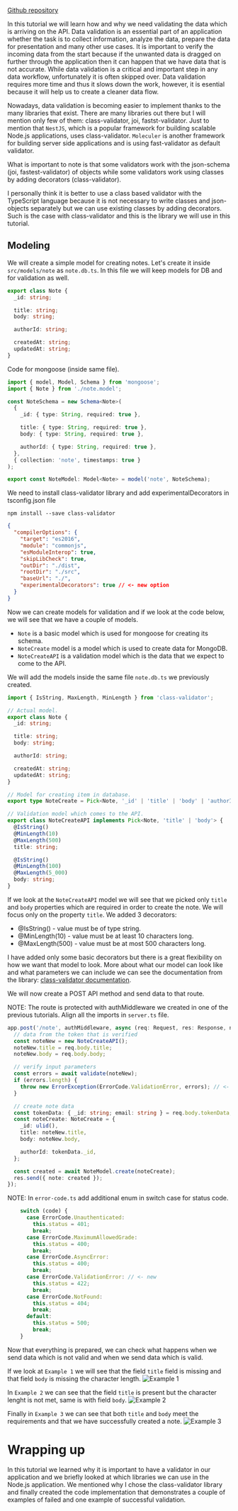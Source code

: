 [Github repository](https://github.com/nisicadmir/nodejs-typescript)

In this tutorial we will learn how and why we need validating the data which is arriving on the API. Data validation is an essential part of an application whether the task is to collect information, analyze the data, prepare the data for presentation and many other use cases. It is important to verify the incoming data from the start because if the unwanted data is dragged on further through the application then it can happen that we have data that is not accurate.
While data validation is a critical and important step in any data workflow, unfortunately it is often skipped over. Data validation requires more time and thus it slows down the work, however, it is esential because it will help us to create a cleaner data flow.

Nowadays, data validation is becoming easier to implement thanks to the many libraries that exist. There are many libraries out there but I will mention only few of them: class-validator, joi, fastst-validator.
Just to mention that `NestJS`, which is a popular framework for building scalable Node.js applications, uses class-validator. `Moleculer` is another framework for building server side applications and is using fast-validator as default validator.

What is important to note is that some validators work with the json-schema (joi, fastest-validator) of objects while some validators work using classes by adding decorators (class-validator).

I personally think it is better to use a class based validator with the TypeScript language because it is not necessary to write classes and json-objects separately but we can use existing classes by adding decorators. Such is the case with class-validator and this is the library we will use in this tutorial.

## Modeling

We will create a simple model for creating notes. Let's create it inside `src/models/note` as `note.db.ts`. In this file we will keep models for DB and for validation as well.
```typescript
export class Note {
  _id: string;

  title: string;
  body: string;

  authorId: string;

  createdAt: string;
  updatedAt: string;
}
```

Code for mongoose (inside same file).
```typescript
import { model, Model, Schema } from 'mongoose';
import { Note } from './note.model';

const NoteSchema = new Schema<Note>(
  {
    _id: { type: String, required: true },

    title: { type: String, required: true },
    body: { type: String, required: true },

    authorId: { type: String, required: true },
  },
  { collection: 'note', timestamps: true }
);

export const NoteModel: Model<Note> = model('note', NoteSchema);
```

We need to install class-validator library and add experimentalDecorators in tsconfig.json file
```
npm install --save class-validator
```

```json
{
  "compilerOptions": {
    "target": "es2016",
    "module": "commonjs",
    "esModuleInterop": true,
    "skipLibCheck": true,
    "outDir": "./dist",
    "rootDir": "./src",
    "baseUrl": "./",
    "experimentalDecorators": true // <- new option
  }
}
```

Now we can create models for validation and if we look at the code below, we will see that we have a couple of models.
- `Note` is a basic model which is used for mongoose for creating its schema.
- `NoteCreate` model is a model which is used to create data for MongoDB.
- `NoteCreateAPI` is a validation model which is the data that we expect to come to the API.

We will add the models inside the same file `note.db.ts` we previously created.

```typescript
import { IsString, MaxLength, MinLength } from 'class-validator';

// Actual model.
export class Note {
  _id: string;

  title: string;
  body: string;

  authorId: string;

  createdAt: string;
  updatedAt: string;
}

// Model for creating item in database.
export type NoteCreate = Pick<Note, '_id' | 'title' | 'body' | 'authorId'>;

// Validation model which comes to the API.
export class NoteCreateAPI implements Pick<Note, 'title' | 'body'> {
  @IsString()
  @MinLength(10)
  @MaxLength(500)
  title: string;

  @IsString()
  @MinLength(100)
  @MaxLength(5_000)
  body: string;
}
```

If we look at the `NoteCreateAPI` model we will see that we picked only `title` and `body` properties which are required in order to create the note. We will focus only on the property `title`. We added 3 decorators:
- @IsString() - value must be of type string.
- @MinLength(10) - value must be at least 10 characters long.
- @MaxLength(500) - value must be at most 500 characters long.

I have added only some basic decorators but there is a great flexibility on how we want that model to look. More about what our model can look like and what parameters we can include we can see the documentation from the library: [class-validator documentation](https://www.npmjs.com/package/class-validator).

We will now create a POST API method and send data to that route.

NOTE: The route is protected with authMiddleware we created in one of the previous tutorials. Align all the imports in `server.ts` file.

```typescript
app.post('/note', authMiddleware, async (req: Request, res: Response, next: NextFunction) => {
  // data from the token that is verified
  const noteNew = new NoteCreateAPI();
  noteNew.title = req.body.title;
  noteNew.body = req.body.body;

  // verify input parameters
  const errors = await validate(noteNew);
  if (errors.length) {
    throw new ErrorException(ErrorCode.ValidationError, errors); // <- new ErrorCode enum
  }

  // create note data
  const tokenData: { _id: string; email: string } = req.body.tokenData;
  const noteCreate: NoteCreate = {
    _id: ulid(),
    title: noteNew.title,
    body: noteNew.body,

    authorId: tokenData._id,
  };

  const created = await NoteModel.create(noteCreate);
  res.send({ note: created });
});
```
NOTE: In `error-code.ts` add additional enum in switch case for status code.
```typescript
    switch (code) {
      case ErrorCode.Unauthenticated:
        this.status = 401;
        break;
      case ErrorCode.MaximumAllowedGrade:
        this.status = 400;
        break;
      case ErrorCode.AsyncError:
        this.status = 400;
        break;
      case ErrorCode.ValidationError: // <- new
        this.status = 422;
        break;
      case ErrorCode.NotFound:
        this.status = 404;
        break;
      default:
        this.status = 500;
        break;
    }
```

Now that everything is prepared, we can check what happens when we send data which is not valid and when we send data which is valid.

If we look at `Example 1` we will see that the field `title` field is missing and that field `body` is missing the character length.
![Example 1](https://raw.githubusercontent.com/nisicadmir/nodejs-typescript/master/tutorial-4/example_1.png "Example 1")

In `Example 2` we can see that the field `title` is present but the character lenght is not met, same is with field `body`.
![Example 2](https://github.com/nisicadmir/nodejs-typescript/blob/master/tutorial-4/example_2.png?raw=true "Example 2")

Finally in `Example 3` we can see that both `title` and `body` meet the requirements and that we have successfully created a note.
![Example 3](https://github.com/nisicadmir/nodejs-typescript/blob/master/tutorial-4/example_3.png?raw=true "Example 3")


# Wrapping up
In this tutorial we learned why it is important to have a validator in our application and we briefly looked at which libraries we can use in the Node.js application. We mentioned why I chose the class-validator library and finally created the code implementation that demonstrates a couple of examples of failed and one example of successful validation.
